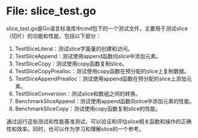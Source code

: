 # File: slice_test.go

slice_test.go是Go语言标准库中cmd包下的一个测试文件，主要用于测试slice（切片）的功能和性能，包括以下部分：

1. TestSliceLiteral：测试slice字面量的创建和访问。
2. TestSliceAppend：测试使用append函数向slice中添加元素。
3. TestSliceCopy：测试使用copy函数复制slice。
4. TestSliceCopyPrealloc：测试使用copy函数在预分配的slice上复制数据。
5. TestSliceAppendPrealloc：测试使用append函数在预分配的slice上添加元素。
6. TestSliceConversion：测试slice和数组之间的转换。
7. BenchmarkSliceAppend：测试使用append函数向slice中添加元素的性能。
8. BenchmarkSliceCopy：测试使用copy函数复制slice的性能。

通过运行这些测试和性能基准测试，可以验证和评估slice相关函数和操作的正确性和效率。同时，也可以作为学习和理解slice的一个参考。

